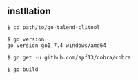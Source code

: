 
## instllation

```
$ cd path/to/go-talend-clitool

$ go version
go version go1.7.4 windows/amd64

$ go get -u github.com/spf13/cobra/cobra

$ go build
```
